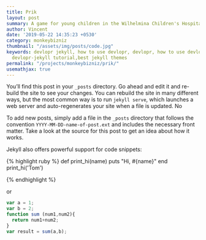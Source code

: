 ```yaml
---
title: Prik
layout: post
summary: A game for young children in the Wilhelmina Children's Hospital, to prepare them for having their blood drawn at the polyclinic and make them less scared.
author: Vincent
date: '2019-05-22 14:35:23 +0530'
category: monkeybizniz
thumbnail: "/assets/img/posts/code.jpg"
keywords: devlopr jekyll, how to use devlopr, devlopr, how to use devlopr-jekyll,
  devlopr-jekyll tutorial,best jekyll themes
permalink: "/projects/monkeybizniz/prik/"
usemathjax: true
---
```


You’ll find this post in your `_posts` directory. Go ahead and edit it and re-build the site to see your changes. You can rebuild the site in many different ways, but the most common way is to run `jekyll serve`, which launches a web server and auto-regenerates your site when a file is updated. No

To add new posts, simply add a file in the `_posts` directory that follows the convention `YYYY-MM-DD-name-of-post.ext` and includes the necessary front matter. Take a look at the source for this post to get an idea about how it works.

Jekyll also offers powerful support for code snippets:

{% highlight ruby %}
def print_hi(name)
  puts "Hi, #{name}"
end
print_hi('Tom')

{% endhighlight %}

or

```javascript
var a = 1;
var b = 2;
function sum (num1,num2){
  return num1+num2;
}
var result = sum(a,b);
```
